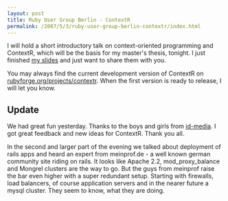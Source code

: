 ```yaml
---
layout: post
title: Ruby User Group Berlin - ContextR
permalink: /2007/5/3/ruby-user-group-berlin-contextr/index.html
---
```

I will hold a short introductory talk on context-oriented programming and ContextR, which will be the basis for my master's thesis, tonight. I just finished [my slides](/assets/2007/5/3/schmidt_introduction_to_contextr.pdf) and just want to share them with you.

You may always find the current development version of ContextR on [rubyforge.org/projects/contextr](http://rubyforge.org/projects/contextr). When the first version is ready to release, I will let you know.

## Update

We had great fun yesterday. Thanks to the boys and girls from [id-media](http://prodev.idmedia.com/). I got great feedback and new ideas for ContextR. Thank you all. 

In the second and larger part of the evening we talked about deployment of rails apps and heard an expert from meinprof.de - a well known german community site riding on rails. It looks like Apache 2.2, mod_proxy_balance and Mongrel clusters are the way to go. But the guys from meinprof raise the bar even higher with a super redundant setup. Starting with firewalls, load balancers, of course application servers and in the nearer future a mysql cluster. They seem to know, what they are doing.
